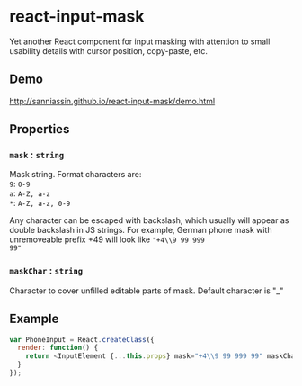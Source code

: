 # react-input-mask

Yet another React component for input masking with attention to small usability details with cursor position, copy-paste, etc.

## Demo
http://sanniassin.github.io/react-input-mask/demo.html

## Properties
### `mask` : `string`

Mask string. Format characters are:<br/>
<code>9</code>: <code>0-9</code><br/>
<code>a</code>: <code>A-Z, a-z</code><br/>
<code>*</code>: <code>A-Z, a-z, 0-9</code>

Any character can be escaped with backslash, which usually will appear as double backslash in JS strings. For example, German phone mask with unremoveable prefix +49 will look like <code>"+4\\\\9 99 999 99"</code>

### `maskChar` : `string`

Character to cover unfilled editable parts of mask. Default character is "_"

## Example
```js
var PhoneInput = React.createClass({
  render: function() {
    return <InputElement {...this.props} mask="+4\\9 99 999 99" maskChar=" "/>;
  }
});
```
